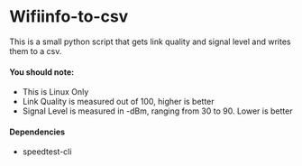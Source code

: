 
# Wifiinfo-to-csv
This is a small python script that gets link quality and signal level and writes them to a csv. 

#### You should note:
- This is Linux Only
- Link Quality is measured out of 100, higher is better
- Signal Level is measured in -dBm, ranging from 30 to 90. Lower is better

#### Dependencies

- speedtest-cli
